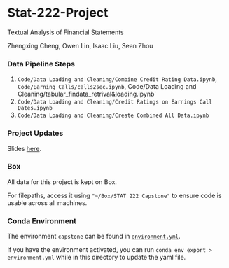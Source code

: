 # Stat-222-Project

Textual Analysis of Financial Statements

Zhengxing Cheng, Owen Lin, Isaac Liu, Sean Zhou

### Data Pipeline Steps

1. `Code/Data Loading and Cleaning/Combine Credit Rating Data.ipynb`, `Code/Earning Calls/calls2sec.ipynb`, Code/Data Loading and Cleaning/tabular_findata_retrival&loading.ipynb`
2. `Code/Data Loading and Cleaning/Credit Ratings on Earnings Call Dates.ipynb`
3. `Code/Data Loading and Cleaning/Create Combined All Data.ipynb`

### Project Updates

Slides [here](https://docs.google.com/presentation/d/1JJEnThJ8J-kww_SiqMceNVPTG_3i5U472d_8RIgSb-o/edit#slide=id.p).

### Box

All data for this project is kept on Box.

For filepaths, access it using `"~/Box/STAT 222 Capstone"` to ensure code is usable across all machines.

### Conda Environment

The environment `capstone` can be found in [`environment.yml`](https://github.com/current12/Stat-222-Project/blob/main/environment.yml).

If you have the environment activated, you can run `conda env export > environment.yml` while in this directory to update the yaml file.
